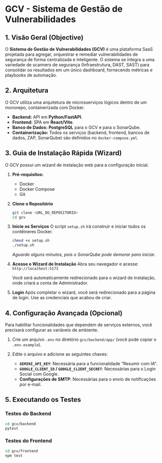 # GCV - Sistema de Gestão de Vulnerabilidades

## 1. Visão Geral (Objective)

O **Sistema de Gestão de Vulnerabilidades (GCV)** é uma plataforma SaaS projetada para agregar, orquestrar e remediar vulnerabilidades de segurança de forma centralizada e inteligente. O sistema se integra a uma variedade de scanners de segurança (Infraestrutura, DAST, SAST) para consolidar os resultados em um único dashboard, fornecendo métricas e playbooks de automação.

## 2. Arquitetura

O GCV utiliza uma arquitetura de microsserviços lógicos dentro de um monorepo, containerizada com Docker.

-   **Backend:** API em **Python/FastAPI**.
-   **Frontend:** SPA em **React/Vite**.
-   **Banco de Dados:** **PostgreSQL** para o GCV e para o SonarQube.
-   **Containerização:** Todos os serviços (backend, frontend, bancos de dados, ZAP, SonarQube) são definidos no `docker-compose.yml`.

## 3. Guia de Instalação Rápida (Wizard)

O GCV possui um wizard de instalação web para a configuração inicial.

1.  **Pré-requisitos:**
    -   Docker
    -   Docker Compose
    -   Git

2.  **Clone o Repositório**
    ```bash
    git clone <URL_DO_REPOSITORIO>
    cd gcv
    ```

3.  **Inicie os Serviços**
    O script `setup.sh` irá construir e iniciar todos os contêineres Docker.
    ```bash
    chmod +x setup.sh
    ./setup.sh
    ```
    *Aguarde alguns minutos, pois o SonarQube pode demorar para iniciar.*

4.  **Acesse o Wizard de Instalação**
    Abra seu navegador e acesse: `http://localhost:5173`

    Você será automaticamente redirecionado para o wizard de instalação, onde criará a conta de Administrador.

5.  **Login**
    Após completar o wizard, você será redirecionado para a página de login. Use as credenciais que acabou de criar.

## 4. Configuração Avançada (Opcional)

Para habilitar funcionalidades que dependem de serviços externos, você precisará configurar as variáveis de ambiente.

1.  Crie um arquivo `.env` no diretório `gcv/backend/app/` (você pode copiar o `.env.example`).
2.  Edite o arquivo e adicione as seguintes chaves:

    -   **`GEMINI_API_KEY`**: Necessária para a funcionalidade "Resumir com IA".
    -   **`GOOGLE_CLIENT_ID` / `GOOGLE_CLIENT_SECRET`**: Necessárias para o Login Social com Google.
    -   **Configurações de SMTP**: Necessárias para o envio de notificações por e-mail.

## 5. Executando os Testes

### Testes do Backend
```bash
cd gcv/backend
pytest
```

### Testes do Frontend
```bash
cd gcv/frontend
npm test
```
